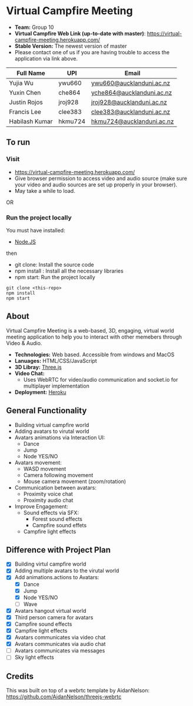 # Virtual Campfire Meeting
- **Team:** Group 10
- **Virtual Campfire Web Link (up-to-date with master)**: https://virtual-campfire-meeting.herokuapp.com/
- **Stable Version:** The newest version of master
- Please contact one of us if you are having trouble to access the application via link above.

Full Name | UPI | Email
------------ | ------------- | -----------
| Yujia Wu | ywu660 | ywu660@aucklanduni.ac.nz
| Yuxin Chen | che864 | yche864@aucklanduni.ac.nz
| Justin Rojos | jroj928 | jroj928@aucklanduni.ac.nz
| Francis Lee | clee383 | clee383@aucklanduni.ac.nz
| Habilash Kumar | hkmu724 | hkmu724@aucklanduni.ac.nz

## To run

### Visit 
- https://virtual-campfire-meeting.herokuapp.com/
- Give browser permission to access video and audio source (make sure your video and audio sources are set up properly in your browser).  
- May take a while to load.

OR

### Run the project locally
You must have installed:
- [Node.JS](https://www.npmjs.com/)

then
- git clone: Install the source code 
- npm install : Install all the necessary libraries
- npm start: Run the project locally

```
git clone <this-repo>   
npm install   
npm start 
```
## About
Virtual Campfire Meeting is a web-based, 3D, engaging, virtual world meeting application to help you to interact with other memebers through Video & Audio.

- **Technologies:** Web based. Accessible from windows and MacOS
- **Lanuages:** HTML/CSS/JavaScript
- **3D Libray:** [Three.js](https://threejs.org/)
- **Video Chat:** 
  -  Uses WebRTC for video/audio communication and socket.io for multiplayer implementation
- **Deployment:** [Heroku](https://devcenter.heroku.com/)

## General Functionality
-  Building virtual campfire world
-  Adding avatars to virutal world 
- Avatars animations via Interaction UI:
  - Dance
  - Jump
  - Node YES/NO
- Avatars movement:
  - WASD movement
  - Camera following movement
  - Mouse camera movement (zoom/rotation)
- Communication between avatars:
  - Proximity voice chat
  - Proximity audio chat
- Improve Engagement:
  - Sound effects via SFX:
      - Forest sound effects
      - Campfire sound effets
  - Campfire light effects

## Difference with Project Plan 
- [x] Building virtul campfire world
- [x] Adding multiple avatars to the virutal world 
- [x] Add animations.actions to Avatars:
  - [x] Dance
  - [x] Jump
  - [x] Node YES/NO
  - [ ] Wave
- [x] Avatars hangout virtual world
- [x] Third person camera for avatars
- [x] Campfire sound effects
- [x] Campfire light effects
- [x] Avatars communicates via video chat
- [x] Avatars communicates via audio chat
- [ ] Avatars communicates via messages 
- [ ] Sky light effects

## Credits
This was built on top of a webrtc template by AidanNelson: https://github.com/AidanNelson/threejs-webrtc
